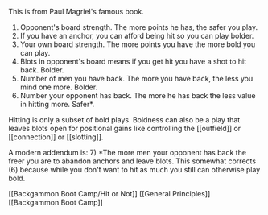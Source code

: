 This is from Paul Magriel's famous book.

1) Opponent's board strength. The more points he has, the safer you play.
2) If you have an anchor, you can afford being hit so you can play bolder.
3) Your own board strength. The more points you have the more bold you can play.
4) Blots in opponent's board means if you get hit you have a shot to hit back. Bolder.
5) Number of men you have back. The more you have back, the less you mind one more. Bolder.
6) Number your opponent has back. The more he has back the less value in hitting more. Safer*.

Hitting is only a subset of bold plays. Boldness can also be a play that leaves blots open for positional gains like controlling the [[outfield]] or [[connection]] or [[slotting]].

A modern addendum is:
7) *The more men your opponent has back the freer you are to abandon anchors and leave blots. This somewhat corrects (6) because while you don't want to hit as much you still can otherwise play bold.


[[Backgammon Boot Camp/Hit or Not]]
[[General Principles]]
[[Backgammon Boot Camp]]
